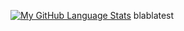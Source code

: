 [![My GitHub Language Stats](https://github-readme-stats.vercel.app/api/top-langs/?username=DennKK&langs_count=5&theme=tokyonight)]()
blablatest
